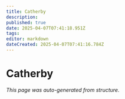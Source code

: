 ```yaml
---
title: Catherby
description: 
published: true
date: 2025-04-07T07:41:18.951Z
tags: 
editor: markdown
dateCreated: 2025-04-07T07:41:16.784Z
---
```


# Catherby

*This page was auto-generated from structure.*